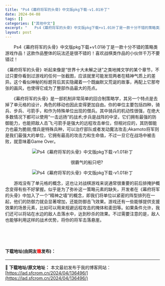 ```yaml
---
title: "Ps4《幕府将军的头骨》中文版pkg下载-v1.01补丁"
date: 2024-04-08
tags: []
categories: ["其他中文"]
excerpt: "　　Ps4《幕府将军的头骨》中文版pkg下载+v1.01补丁是一款十分不错的策略类游戏作品！这款作品整体的玩法还是很不错的！喜欢战棋类作品的小伙伴千万不要错过！ 《幕府将军的头骨》听起来像是&ldquo;世界十大未解之谜&rdquo;之类地摊文学的某个章节，不过只要你看到过游戏的任何一张截图，应该就&hellip;"
layout: post
---
```


 <p>　　Ps4《幕府将军的头骨》中文版pkg下载+v1.01补丁是一款十分不错的策略类游戏作品！这款作品整体的玩法还是很不错的！喜欢战棋类作品的小伙伴千万不要错过！</p> <p>《幕府将军的头骨》听起来像是&ldquo;世界十大未解之谜&rdquo;之类地摊文学的某个章节，不过只要你看到过游戏的任何一张截图，应该就里可能发现两者在精神气质上的差异。这个看似神秘的标题背后其实隐藏着一个既幽默又荒诞的故事，再配上它那夸张的画风，也使得它成为了整部作品最大的亮点。</p> <p>　　《幕府将军的头骨》是一部机制非常简单的回合制策略学，其另一个特点是去掉了单元格的设计，角色的移动也因此变得更加自由。你的单位主要包括四种，骑兵、步兵、弓箭手，和作为特殊单位出现的僧兵。其中骑兵的机动性很强，在绝大多数情况下都可以使用&ldquo;一击远扬&rdquo;的战术;步兵是战阵的中坚，它们拥有最强的防御能力，也能把敌人击飞;弓箭手是强大的远程攻击单位，但相对应的，其防御能力也最为脆弱;僧兵是特殊兵种，可以治疗部队或者发动魔法攻击;Akamoto将军则是我们最强大的单位，它拥有最高的攻击力和生命值，不过一旦它在战场中被击败，就意味着Game Over。</p> <p align="center"><img align="" border="0" src="https://lad.sfcrom.cn/wp-content/uploads/2024/04/20240408_6613889bc9914.webp" alt="Ps4《幕府将军的头骨》中文版pkg下载-v1.01补丁" /></p> <p style="text-align: center;">　　很霸气的船只吧?</p> <p style="text-align: center;"><img align="" border="0" src="https://lad.sfcrom.cn/wp-content/uploads/2024/04/20240408_6613889c2a34c.webp" alt="Ps4《幕府将军的头骨》中文版pkg下载-v1.01补丁" /></p> <p>　　游戏没有了单元格的概念，这也让对战棋游戏来说通常很重要的前后排掩护概念变得有些不好掌握。似乎是为了弥补这一策略元素的缺失，开发者在《幕府将军的头骨》中加入了一个&ldquo;精神之墙&rdquo;的概念，即我们将单位以紧密的阵型排列在一起，他们的防御力就会显著增加，还能防御击飞效果。游戏还有一些能够提供支援效果的场景元素，比如可以用来规避远程攻击的掩体和麦田等。如果条件允许，我们还可以将站在水边的敌人击落水中，达到秒杀的效果。不过需要注意的是，敌人也能够利用这样的战术优势，将你的将军击落悬崖。</p> <p>&nbsp;</p> <p>&nbsp;</p> <p><h4>下载地址(由网友<font color="red">赣</font>发布)：</h4></p> 

---
📖 **下载地址/原文地址：** 本文最初发布于我的博客网站：[https://lad.sfcrom.cn/2024/04/136496/](https://lad.sfcrom.cn/2024/04/136496/)
